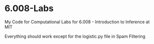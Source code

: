 # 6.008-Labs
My Code for Computational Labs for 6.008 - Introduction to Inference at MIT

Everything should work except for the logistic.py file in Spam Filtering
